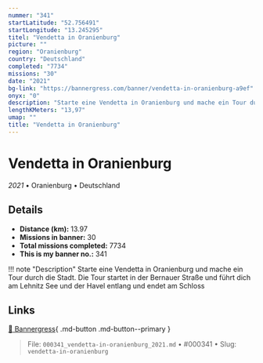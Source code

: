 ```yaml
---
nummer: "341"
startLatitude: "52.756491"
startLongitude: "13.245295"
titel: "Vendetta in Oranienburg"
picture: ""
region: "Oranienburg"
country: "Deutschland"
completed: "7734"
missions: "30"
date: "2021"
bg-link: "https://bannergress.com/banner/vendetta-in-oranienburg-a9ef"
onyx: "0"
description: "Starte eine Vendetta in Oranienburg und mache ein Tour durch die Stadt. Die Tour startet in der Bernauer Straße und führt dich am Lehnitz See und der Havel entlang und endet am Schloss"
lengthKMeters: "13,97"
umap: ""
title: "Vendetta in Oranienburg"
---
```

# Vendetta in Oranienburg

*2021* • Oranienburg • Deutschland



## Details
- **Distance (km):** 13.97
- **Missions in banner:** 30
- **Total missions completed:** 7734
- **This is my banner no.:** 341


!!! note "Description"
    Starte eine Vendetta in Oranienburg und mache ein Tour durch die Stadt. Die Tour startet in der Bernauer Straße und führt dich am Lehnitz See und der Havel entlang und endet am Schloss



## Links
[🔗 Bannergress](https://bannergress.com/banner/vendetta-in-oranienburg-a9ef){ .md-button .md-button--primary }



> File: `000341_vendetta-in-oranienburg_2021.md` • #000341 • Slug: `vendetta-in-oranienburg`
